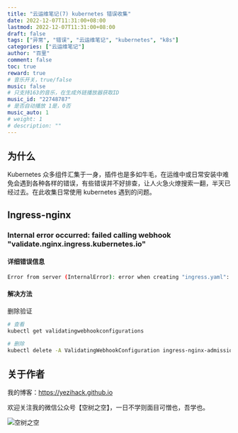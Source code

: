 ```yaml
---
title: "云运维笔记(7) kubernetes 错误收集"
date: 2022-12-07T11:31:00+08:00
lastmod: 2022-12-07T11:31:00+08:00
draft: false
tags: ["异常", "错误", "云运维笔记", "kubernetes", "k8s"]
categories: ["云运维笔记"]
author: "百里"
comment: false
toc: true
reward: true
# 音乐开关，true/false
music: false
# 只支持163的音乐，在生成外链播放器获取ID
music_id: "22748787"
# 是否自动播放 1是，0否
music_auto: 1
# weight: 1
# description: ""
---
```


## 为什么

Kubernetes 众多组件汇集于一身，插件也是多如牛毛，在运维中或日常安装中难免会遇到各种各样的错误，有些错误并不好排查，让人火急火燎搜索一翻，半天已经过去。在此收集日常使用 kubernetes 遇到的问题。

## Ingress-nginx

### Internal error occurred: failed calling webhook "validate.nginx.ingress.kubernetes.io"

#### 详细错误信息

```sh
Error from server (InternalError): error when creating "ingress.yaml": Internal error occurred: failed calling webhook "validate.nginx.ingress.kubernetes.io": Post "https://ingress-nginx-controller-admission.ingress-nginx.svc:443/networking/v1beta1/ingresses?timeout=10s": context deadline exceeded
```

#### 解决方法

删除验证

```sh
# 查看
kubectl get validatingwebhookconfigurations

# 删除
kubectl delete -A ValidatingWebhookConfiguration ingress-nginx-admission
```













## 关于作者

我的博客：<https://yezihack.github.io>

欢迎关注我的微信公众号【空树之空】，一日不学则面目可憎也，吾学也。

![空树之空](https://cdn.jsdelivr.net/gh/yezihack/assets/b/20210122112114.png?imageslim)
